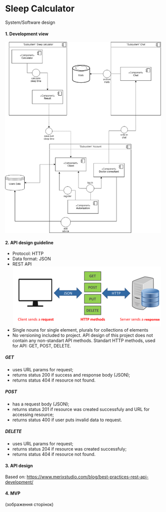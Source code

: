# Sleep Calculator
System/Software design

#### 1. Development view
![system_services](sleepcalculator.png "system services")

#### 2. API design guideline
- Protocol: HTTP
- Data format: JSON
- REST API
![api_schema](what_is_rest_api.png "system services")
- Single nouns for single element, plurals for collections of elements
- No versioning included to project. 
API design of this project does not contain any non-standart API methods.
Standart HTTP methods, used for API: GET, POST, DELETE.
##### GET
* uses URL params for request;
* returns status 200 if success and response body (JSON);
* returns status 404 if resource not found.
##### POST
* has a request body (JSON);
* returns status 201 if resource was created successfuly and URL for accessing resource;
* returns status 400 if user puts invalid data to request.
##### DELETE
* uses URL params for request;
* returns status 204 if resource was created successfuly;
* returns status 404 if resource not found.
#### 3. API design
Based on: https://www.merixstudio.com/blog/best-practices-rest-api-development/
#### 4. MVP
(зображення сторінок)
